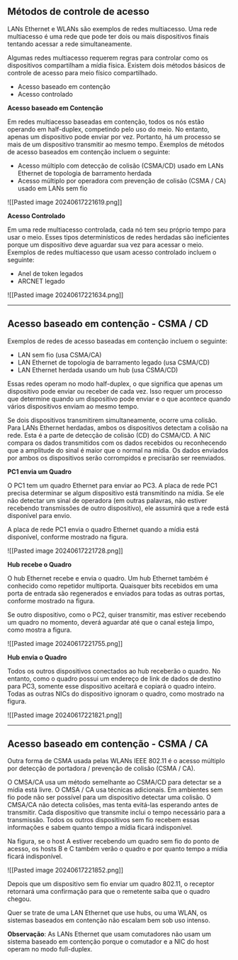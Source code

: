 
## Métodos de controle de acesso

LANs Ethernet e WLANs são exemplos de redes multiacesso. Uma rede multiacesso é uma rede que pode ter dois ou mais dispositivos finais tentando acessar a rede simultaneamente.

Algumas redes multiacesso requerem regras para controlar como os dispositivos compartilham a mídia física. Existem dois métodos básicos de controle de acesso para meio físico compartilhado.

- Acesso baseado em contenção
- Acesso controlado

**Acesso baseado em Contenção** 

Em redes multiacesso baseadas em contenção, todos os nós estão operando em half-duplex, competindo pelo uso do meio. No entanto, apenas um dispositivo pode enviar por vez. Portanto, há um processo se mais de um dispositivo transmitir ao mesmo tempo. Exemplos de métodos de acesso baseados em contenção incluem o seguinte:

- Acesso múltiplo com detecção de colisão (CSMA/CD) usado em LANs Ethernet de topologia de barramento herdada
- Acesso múltiplo por operadora com prevenção de colisão (CSMA / CA) usado em LANs sem fio

![[Pasted image 20240617221619.png]]

**Acesso Controlado**

Em uma rede multiacesso controlada, cada nó tem seu próprio tempo para usar o meio. Esses tipos determinísticos de redes herdadas são ineficientes porque um dispositivo deve aguardar sua vez para acessar o meio. Exemplos de redes multiacesso que usam acesso controlado incluem o seguinte:

- Anel de token legados
- ARCNET legado

![[Pasted image 20240617221634.png]]

---

## Acesso baseado em contenção - CSMA / CD

Exemplos de redes de acesso baseadas em contenção incluem o seguinte:

- LAN sem fio (usa CSMA/CA)
- LAN Ethernet de topologia de barramento legado (usa CSMA/CD)
- LAN Ethernet herdada usando um hub (usa CSMA/CD)

Essas redes operam no modo half-duplex, o que significa que apenas um dispositivo pode enviar ou receber de cada vez. Isso requer um processo que determine quando um dispositivo pode enviar e o que acontece quando vários dispositivos enviam ao mesmo tempo.

Se dois dispositivos transmitirem simultaneamente, ocorre uma colisão. Para LANs Ethernet herdadas, ambos os dispositivos detectam a colisão na rede. Esta é a parte de detecção de colisão (CD) do CSMA/CD. A NIC compara os dados transmitidos com os dados recebidos ou reconhecendo que a amplitude do sinal é maior que o normal na mídia. Os dados enviados por ambos os dispositivos serão corrompidos e precisarão ser reenviados.





**PC1 envia um Quadro**

O PC1 tem um quadro Ethernet para enviar ao PC3. A placa de rede PC1 precisa determinar se algum dispositivo está transmitindo na mídia. Se ele não detectar um sinal de operadora (em outras palavras, não estiver recebendo transmissões de outro dispositivo), ele assumirá que a rede está disponível para envio.

A placa de rede PC1 envia o quadro Ethernet quando a mídia está disponível, conforme mostrado na figura.

![[Pasted image 20240617221728.png]]


**Hub recebe o Quadro**

O hub Ethernet recebe e envia o quadro. Um hub Ethernet também é conhecido como repetidor multiporta. Quaisquer bits recebidos em uma porta de entrada são regenerados e enviados para todas as outras portas, conforme mostrado na figura.

Se outro dispositivo, como o PC2, quiser transmitir, mas estiver recebendo um quadro no momento, deverá aguardar até que o canal esteja limpo, como mostra a figura.

![[Pasted image 20240617221755.png]]


**Hub envia o Quadro**

Todos os outros dispositivos conectados ao hub receberão o quadro. No entanto, como o quadro possui um endereço de link de dados de destino para PC3, somente esse dispositivo aceitará e copiará o quadro inteiro. Todas as outras NICs do dispositivo ignoram o quadro, como mostrado na figura.

![[Pasted image 20240617221821.png]]

-----

## Acesso baseado em contenção - CSMA / CA

Outra forma de CSMA usada pelas WLANs IEEE 802.11 é o acesso múltiplo por detecção de portadora / prevenção de colisão (CSMA / CA).

O CMSA/CA usa um método semelhante ao CSMA/CD para detectar se a mídia está livre. O CMSA / CA usa técnicas adicionais. Em ambientes sem fio pode não ser possível para um dispositivo detectar uma colisão. O CMSA/CA não detecta colisões, mas tenta evitá-las esperando antes de transmitir. Cada dispositivo que transmite inclui o tempo necessário para a transmissão. Todos os outros dispositivos sem fio recebem essas informações e sabem quanto tempo a mídia ficará indisponível.

Na figura, se o host A estiver recebendo um quadro sem fio do ponto de acesso, os hosts B e C também verão o quadro e por quanto tempo a mídia ficará indisponível.

![[Pasted image 20240617221852.png]]


Depois que um dispositivo sem fio enviar um quadro 802.11, o receptor retornará uma confirmação para que o remetente saiba que o quadro chegou.

Quer se trate de uma LAN Ethernet que use hubs, ou uma WLAN, os sistemas baseados em contenção não escalam bem sob uso intenso.

**Observação**: As LANs Ethernet que usam comutadores não usam um sistema baseado em contenção porque o comutador e a NIC do host operam no modo full-duplex.